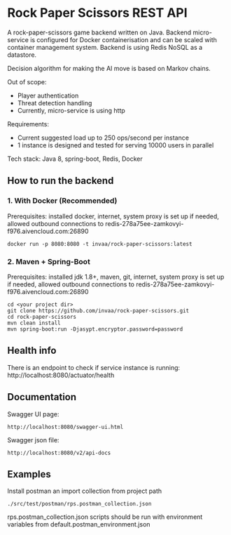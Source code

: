 # Rock Paper Scissors REST API

A rock-paper-scissors game backend written on Java. 
Backend micro-service is configured for Docker containerisation and can be scaled with container management system.
Backend is using Redis NoSQL as a datastore.

Decision algorithm for making the AI move is based on Markov chains.

Out of scope:
- Player authentication
- Threat detection handling
- Currently, micro-service is using http

Requirements:
- Current suggested load up to 250 ops/second per instance
- 1 instance is designed and tested for serving 10000 users in parallel

Tech stack: Java 8, spring-boot, Redis, Docker

## How to run the backend

### 1. With Docker (Recommended)
Prerequisites: installed docker, internet, system proxy is set up if needed, allowed outbound connections to redis-278a75ee-zamkovyi-f976.aivencloud.com:26890

```
docker run -p 8080:8080 -t invaa/rock-paper-scissors:latest
```

### 2. Maven + Spring-Boot
Prerequisites: installed jdk 1.8+, maven, git, internet, system proxy is set up if needed, allowed outbound connections to redis-278a75ee-zamkovyi-f976.aivencloud.com:26890


```
cd <your project dir> 
git clone https://github.com/invaa/rock-paper-scissors.git
cd rock-paper-scissors
mvn clean install
mvn spring-boot:run -Djasypt.encryptor.password=password
```

## Health info
There is an endpoint to check if service instance is running: http://localhost:8080/actuator/health

## Documentation
Swagger UI page:
```
http://localhost:8080/swagger-ui.html
```

Swagger json file:
```
http://localhost:8080/v2/api-docs
```

## Examples
Install postman an import collection from project path
```
./src/test/postman/rps.postman_collection.json
```
rps.postman_collection.json scripts should be run with environment variables from default.postman_environment.json 